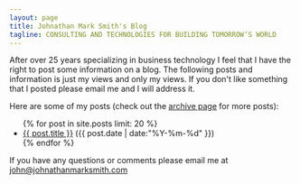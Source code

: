 ```yaml
---
layout: page
title: Johnathan Mark Smith's Blog
tagline: CONSULTING AND TECHNOLOGIES FOR BUILDING TOMORROW’S WORLD
---
```


After over 25 years specializing in business technology I feel that I have the right to post some information on a blog. The following posts and information is just my views and only my views. If you don't like something that I posted please email me and I will address it.


Here are some of my posts (check out the <a href="archive.html">archive page</a> for more posts):


<ul class="posts">
{% for post in site.posts limit: 20 %}
  <div class="post_info">
    <li>
         <a href="{{ post.url }}">{{ post.title }}</a> 
         <span>({{ post.date | date:"%Y-%m-%d" }})</span>
    </li>
    </div>
  {% endfor %}
</ul>


If you have any questions or comments please email me at <a href="mailto:john@johnathanmarksmith.com">john@johnathanmarksmith.com</a>


